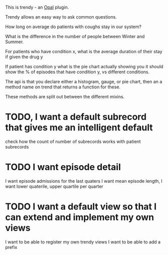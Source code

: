 This is trendy - an [Opal](https://github.com/openhealthcare/opal) plugin.

Trendy allows an easy way to ask common questions.

How long on average do patients with coughs stay in our system?

What is the difference in the number of people between Winter and Summer.

For patients who have condition x, what is the average duration of their stay if given
the drug y

If patient has condition y what is the pie chart actually showing you
it should show the % of episodes that have condition y, vs different conditions.

The api is that you declare either a histogram, gauge, or pie chart, then an
a method name on trend that returns a function for these.

These methods are split out between the different mixins.


# TODO, I want a default subrecord that gives me an intelligent default
check how the count of number of subrecords works with patient subrecords

# TODO I want episode detail
I want episode admissions for the last quaters
I want mean episode length, I want lower quaterile, upper quartile per quarter

# TODO I want a default view so that I can extend and implement my own views
I want to be able to register my own trendy views
I want to be able to add a prefix

